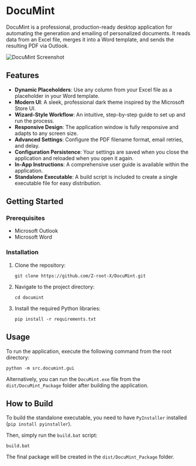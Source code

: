 # DocuMint

DocuMint is a professional, production-ready desktop application for automating the generation and emailing of personalized documents. It reads data from an Excel file, merges it into a Word template, and sends the resulting PDF via Outlook.

![DocuMint Screenshot](placeholder.png)  <!-- Add a screenshot of the application here -->

## Features

*   **Dynamic Placeholders**: Use any column from your Excel file as a placeholder in your Word template.
*   **Modern UI**: A sleek, professional dark theme inspired by the Microsoft Store UI.
*   **Wizard-Style Workflow**: An intuitive, step-by-step guide to set up and run the process.
*   **Responsive Design**: The application window is fully responsive and adapts to any screen size.
*   **Advanced Settings**: Configure the PDF filename format, email retries, and delay.
*   **Configuration Persistence**: Your settings are saved when you close the application and reloaded when you open it again.
*   **In-App Instructions**: A comprehensive user guide is available within the application.
*   **Standalone Executable**: A build script is included to create a single executable file for easy distribution.

## Getting Started

### Prerequisites

*   Microsoft Outlook
*   Microsoft Word

### Installation

1.  Clone the repository:
    ```
    git clone https://github.com/Z-root-X/DocuMint.git
    ```
2.  Navigate to the project directory:
    ```
    cd documint
    ```
3.  Install the required Python libraries:
    ```
    pip install -r requirements.txt
    ```

## Usage

To run the application, execute the following command from the root directory:

```
python -m src.documint.gui
```

Alternatively, you can run the `DocuMint.exe` file from the `dist/DocuMint_Package` folder after building the application.

## How to Build

To build the standalone executable, you need to have `PyInstaller` installed (`pip install pyinstaller`).

Then, simply run the `build.bat` script:

```
build.bat
```

The final package will be created in the `dist/DocuMint_Package` folder.

